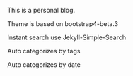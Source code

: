 This is a personal blog.

Theme is based on bootstrap4-beta.3

Instant search use Jekyll-Simple-Search

Auto categorizes by tags

Auto categorizes by date


